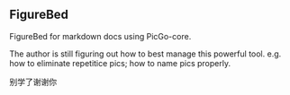 ## FigureBed

FigureBed for markdown docs using PicGo-core.

The author is still figuring out how to best manage this powerful tool. e.g. how to eliminate repetitice pics; how to name pics properly.

别学了谢谢你
